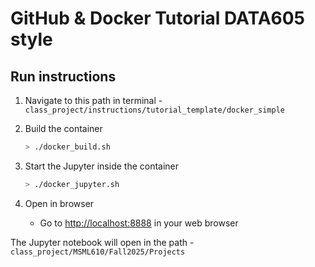 # GitHub & Docker Tutorial DATA605 style

## Run instructions

1. Navigate to this path in terminal - ```class_project/instructions/tutorial_template/docker_simple```

2. Build the container
   ```bash
   > ./docker_build.sh
   ```
3. Start the Jupyter inside the container
   ```bash
   > ./docker_jupyter.sh
   ```

4. Open in browser
   - Go to [http://localhost:8888](http://localhost:8888) in your web browser

The Jupyter notebook will open in the path - ```class_project/MSML610/Fall2025/Projects```